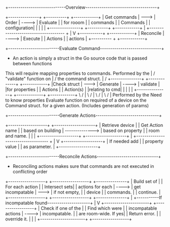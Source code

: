 +----------------------------Overview-----------------------------------+

+---------------+      +----------+       +------------+
|  Get commands | ---> | Order    | ----> |  Evaluate  |
|  for rooom    |      | commands |       |  Commands  |
|  configuration|      |          |       |            |
+---------------+      +----------+       +------------+
                                             |
       +------------------------------------ +
       |
       V
    +-----------+       +------------+
    | Reconcile | ----> |  Execute   |
    | Actions   |       |  actions   |
    +---------- +       +------------+

+-------------------------Evaluate Command------------------------------+
* An action is simply a struct in the Go source code that is passed
  between functions

This will require mapping
properties to commands.                                Performed by the
         |                                            /   "validate" function on
         |                                           /       the command struct.
         |                                          /
+---------------+      +-------------+       +------------+
|Check struct   | ---> |  Generate   | ----> |  validate  |
|for properties |      |  Actions    |       |  Action(s) |
|relating to cmd|      |             |       |            |
+---------------+      +-------------+       +------------+
            \          /                           |
             \        /                            |
              \      /                             |
               \    /                              |
         Performed by the               Need to know properties
        Evaluate function on              required of a device
       on the Command struct.             for a given action.
  (Includes generation of params)

+-------------------------Generate Actions-------------------------------+


+-------------------+                 +--------------------+
| Retrieve device   |                 | Get Action name    |
| based on building | --------------> |  based on property |
| room and name.    |                 |                    |
+-------------------+                 +--------------------+
                                              |
         +----------------------------------- +
         |
         V
+-------------------+
|   If needed add   |
|   property value  |
|   as parameter.   |
+-------------------+



+-------------------------Reconcile Actions------------------------------+
* Reconciling actions makes sure that commands are not executed in
  conflicting order

+------------------+       +------------------+      +---------------+
|  Build set of    |       | For each action  |      | Intersect sets|
| actions for each | ----> | get incompatable | ---> | if not empty, |
|      device      |       | commands.        |      | continue.     |
+------------------+       +------------------+      +---------------+
                                                              |
        +-----------If incompatable found---------------------+
        |
        V
+----------------------+       +------------------+
| Check if one of the  |       | Find which were  |
| incompatable actions | ----> | incompatable.    |
| are room-wide. If yes|       | Return error.    |
| override it.         |       |                  |
+----------------------+       +------------------+
